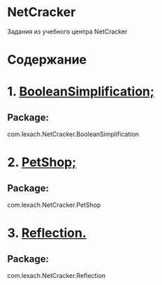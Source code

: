 # NetCracker
Задания из учебного центра NetCracker

# Содержание

# 1. [BooleanSimplification;](src/com/lexach/NetCracker/BooleanSimplification)

## Package: 
com.lexach.NetCracker.BooleanSimplification

# 2. [PetShop;](src/com/lexach/NetCracker/PetShop)

## Package: 
com.lexach.NetCracker.PetShop

# 3. [Reflection.](src/com/lexach/NetCracker/Reflection)

## Package:
com.lexach.NetCracker.Reflection